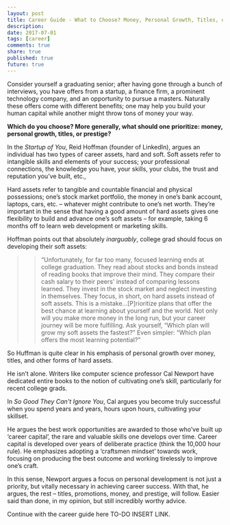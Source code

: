 ```yaml
---
layout: post
title: Career Guide - What to Choose? Money, Personal Growth, Titles, or Prestige?
description: 
date: 2017-07-01
tags: [career]
comments: true
share: true
published: true
future: true
---
```


Consider yourself a graduating senior; after having gone through a bunch of interviews, you have offers from a startup, a finance firm, a prominent technology company, and an opportunity to pursue a masters. Naturally these offers come with different benefits; one may help you build your human capital while another might throw tons of money your way. 

**Which do you choose? More generally, what should one prioritize: money, personal growth, titles, or prestige?**

In the *Startup of You*, Reid Hoffman (founder of LinkedIn), argues an individual has two types of career assets, hard and soft. Soft assets refer to intangible skills and elements of your success; your professional connections, the knowledge you have, your skills, your clubs, the trust and reputation you’ve built, etc.,

Hard assets refer to tangible and countable financial and physical possessions; one’s stock market portfolio, the money in one’s bank account, laptops, cars, etc. – whatever might contribute to one’s net worth. They’re important in the sense that having a good amount of hard assets gives one flexibility to build and advance one’s soft assets – for example, taking 6 months off to learn web development or marketing skills. 

Hoffman points out that absolutely *inarguably*, college grad should focus on developing their soft assets: 

> > “Unfortunately, for far too many, focused learning ends at college graduation. They read about stocks and bonds instead of reading books that improve their mind. They compare their cash salary to their peers' instead of comparing lessons learned. They invest in the stock market and neglect investing in themselves. They focus, in short, on hard assets instead of soft assets. This is a mistake…[P]rioritize plans that offer the best chance at learning about yourself and the world. Not only will you make more money in the long run, but your career journey will be more fulfilling. Ask yourself, “Which plan will grow my soft assets the fastest?” Even simpler: “Which plan offers the most learning potential?”
 
So Huffman is quite clear in his emphasis of personal growth over money, titles, and other forms of hard assets. 

He isn’t alone. Writers like computer science professor Cal Newport have dedicated entire books to the notion of cultivating one’s skill, particularly for recent college grads. 

In *So Good They Can’t Ignore You*, Cal argues you become truly successful when you spend years and years, hours upon hours, cultivating your skillset. 

He argues the best work opportunities are awarded to those who’ve built up ‘career capital’, the rare and valuable skills one develops over time. Career capital is developed over years of deliberate practice (think the 10,000 hour rule). He emphasizes adopting a ‘craftsmen mindset’ towards work, focusing on producing the best outcome and working tirelessly to improve one’s craft.

In this sense, Newport argues a focus on personal development is not just a priority, but vitally necessary in achieving career success. With that, he argues, the rest – titles, promotions, money, and prestige, will follow. Easier said than done, in my opinion, but still incredibly worthy advice. 

Continue with the career guide here TO-DO INSERT LINK. 
